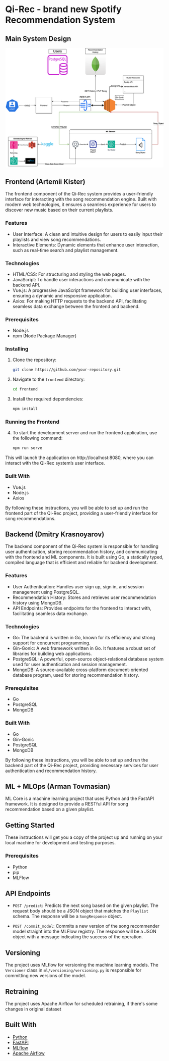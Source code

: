# Qi-Rec - brand new Spotify Recommendation System

## Main System Design
![Link to PDF](docs/SMC.svg)

## Frontend (Artemii Kister)

The frontend component of the Qi-Rec system provides a user-friendly interface for interacting with the song recommendation engine. Built with modern web technologies, it ensures a seamless experience for users to discover new music based on their current playlists.

### Features

- User Interface: A clean and intuitive design for users to easily input their playlists and view song recommendations.
- Interactive Elements: Dynamic elements that enhance user interaction, such as real-time search and playlist management.

### Technologies

- HTML/CSS: For structuring and styling the web pages.
- JavaScript: To handle user interactions and communicate with the backend API.
- Vue.js: A progressive JavaScript framework for building user interfaces, ensuring a dynamic and responsive application.
- Axios: For making HTTP requests to the backend API, facilitating seamless data exchange between the frontend and backend.


### Prerequisites

- Node.js
- npm (Node Package Manager)

### Installing

1. Clone the repository:

    ```bash 
    git clone https://github.com/your-repository.git
    ```
   
2. Navigate to the `frontend` directory:

    ```bash
    cd frontend
    ```
   
3. Install the required dependencies:

    ```bash
    npm install
    ```
   
### Running the Frontend

4. To start the development server and run the frontend application, use the following command:
    ```bash
    npm run serve
    ```
   

This will launch the application on http://localhost:8080, where you can interact with the Qi-Rec system’s user interface.

### Built With

- Vue.js
- Node.js
- Axios

By following these instructions, you will be able to set up and run the frontend part of the Qi-Rec project, providing a user-friendly interface for song recommendations.

## Backend (Dmitry Krasnoyarov)

The backend component of the Qi-Rec system is responsible for handling user authentication, storing recommendation history, and communicating with the frontend and ML components. It is built using Go, a statically typed, compiled language that is efficient and reliable for backend development.

### Features

- User Authentication: Handles user sign up, sign in, and session management using PostgreSQL.
- Recommendation History: Stores and retrieves user recommendation history using MongoDB.
- API Endpoints: Provides endpoints for the frontend to interact with, facilitating seamless data exchange.

### Technologies

- Go: The backend is written in Go, known for its efficiency and strong support for concurrent programming.
- Gin-Gonic: A web framework written in Go. It features a robust set of libraries for building web applications.
- PostgreSQL: A powerful, open-source object-relational database system used for user authentication and session management.
- MongoDB: A source-available cross-platform document-oriented database program, used for storing recommendation history.

### Prerequisites

- Go
- PostgreSQL
- MongoDB

### Built With

- Go
- Gin-Gonic
- PostgreSQL
- MongoDB

By following these instructions, you will be able to set up and run the backend part of the Qi-Rec project, providing necessary services for user authentication and recommendation history.

## ML + MLOps (Arman Tovmasian)

ML Core is a machine learning project that uses Python and the FastAPI framework. It is designed to provide a RESTful API for song recommendation based on a given playlist.

## Getting Started

These instructions will get you a copy of the project up and running on your local machine for development and testing purposes.

### Prerequisites

- Python
- pip
- MLFlow

## API Endpoints

- `POST /predict`: Predicts the next song based on the given playlist. The request body should be a JSON object that matches the `Playlist` schema. The response will be a `SongResponse` object.

- `POST /commit_model`: Commits a new version of the song recommender model straight into the MLFlow registry. The response will be a JSON object with a message indicating the success of the operation.

## Versioning

The project uses MLflow for versioning the machine learning models. The `Versioner` class in `ml/versioning/versioning.py` is responsible for committing new versions of the model.

## Retraining

The project uses Apache Airflow for scheduled retraining, if there's some changes in original dataset

## Built With

- [Python](https://www.python.org/)
- [FastAPI](https://fastapi.tiangolo.com/)
- [MLflow](https://mlflow.org/)
- [Apache Airflow](https://airflow.apache.org/)
